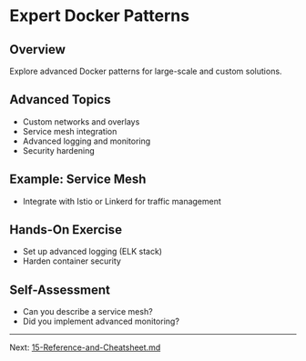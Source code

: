 # Expert Docker Patterns

## Overview
Explore advanced Docker patterns for large-scale and custom solutions.

## Advanced Topics
- Custom networks and overlays
- Service mesh integration
- Advanced logging and monitoring
- Security hardening

## Example: Service Mesh
- Integrate with Istio or Linkerd for traffic management

## Hands-On Exercise
- Set up advanced logging (ELK stack)
- Harden container security

## Self-Assessment
- Can you describe a service mesh?
- Did you implement advanced monitoring?

---
Next: [15-Reference-and-Cheatsheet.md](15-Reference-and-Cheatsheet.md)
